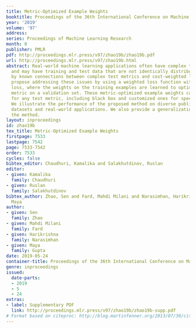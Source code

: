 ```yaml
---
title: Metric-Optimized Example Weights
booktitle: Proceedings of the 36th International Conference on Machine Learning
year: '2019'
volume: '97'
address: 
series: Proceedings of Machine Learning Research
month: 0
publisher: PMLR
pdf: http://proceedings.mlr.press/v97/zhao19b/zhao19b.pdf
url: http://proceedings.mlr.press/v97/zhao19b.html
abstract: Real-world machine learning applications often have complex test metrics,
  and may have training and test data that are not identically distributed. Motivated
  by known connections between complex test metrics and cost-weighted learning, we
  propose addressing these issues by using a weighted loss function with a standard
  loss, where the weights on the training examples are learned to optimize the test
  metric on a validation set. These metric-optimized example weights can be learned
  for any test metric, including black box and customized ones for specific applications.
  We illustrate the performance of the proposed method on diverse public benchmark
  datasets and real-world applications. We also provide a generalization bound for
  the method.
layout: inproceedings
id: zhao19b
tex_title: Metric-Optimized Example Weights
firstpage: 7533
lastpage: 7542
page: 7533-7542
order: 7533
cycles: false
bibtex_editor: Chaudhuri, Kamalika and Salakhutdinov, Ruslan
editor:
- given: Kamalika
  family: Chaudhuri
- given: Ruslan
  family: Salakhutdinov
bibtex_author: Zhao, Sen and Fard, Mahdi Milani and Narasimhan, Harikrishna and Gupta,
  Maya
author:
- given: Sen
  family: Zhao
- given: Mahdi Milani
  family: Fard
- given: Harikrishna
  family: Narasimhan
- given: Maya
  family: Gupta
date: 2019-05-24
container-title: Proceedings of the 36th International Conference on Machine Learning
genre: inproceedings
issued:
  date-parts:
  - 2019
  - 5
  - 24
extras:
- label: Supplementary PDF
  link: http://proceedings.mlr.press/v97/zhao19b/zhao19b-supp.pdf
# Format based on citeproc: http://blog.martinfenner.org/2013/07/30/citeproc-yaml-for-bibliographies/
---
```

